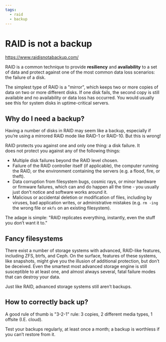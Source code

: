 ```yaml
---
tags:
  - raid
  - backup
---
```


# RAID is not a backup

https://www.raidisnotabackup.com/

RAID is a common technique to provide **resiliency** and **availability** to a set of data and protect against one of the most common data loss scenarios: the failure of a disk.

The simplest type of RAID is a "mirror", which keeps two or more copies of data on two or more different disks. If one disk fails, the second copy is still available and no availability or data loss has occurred. You would usually see this for system disks in uptime-critical servers.

## Why do I need a backup?

Having a number of disks in RAID may seem like a backup, especially if you’re using a mirrored RAID mode like RAID-1 or RAID-10. But this is wrong!

RAID protects you against one and only one thing: a disk failure. It does not protect you against any of the following things:

- Multiple disk failures beyond the RAID level chosen.
- Failure of the RAID controller itself (if applicable), the computer running the RAID, or the environment containing the servers (e.g. a flood, fire, or theft).
- Data corruption from filesystem bugs, cosmic rays, or minor hardware or firmware failures, which can and do happen all the time - you usually just don’t notice and software works around it.
- Malicious or accidental deletion or modification of files, including by viruses, bad application writes, or administrative mistakes (e.g. `rm -ing` the wrong file or `mkfs` on an existing filesystem).

The adage is simple: "RAID replicates everything, instantly, even the stuff you don’t want it to."

## Fancy filesystems

There exist a number of storage systems with advanced, RAID-like features, including ZFS, btrfs, and Ceph. On the surface, features of these systems, like snapshots, might give you the illusion of additional protection, but don’t be deceived. Even the smartest most advanced storage engine is still susceptible to at least one, and almost always several, fatal failure modes that can destroy your data.

Just like RAID, advanced storage systems still aren’t backups.

## How to correctly back up?

A good rule of thumb is "3-2-1" rule: 3 copies, 2 different media types, 1 offsite (I.E. cloud).

Test your backups regularly, at least once a month; a backup is worthless if you can’t restore from it.
